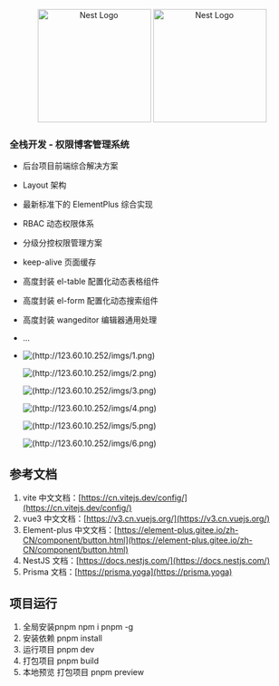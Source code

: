<p align="center">
  <a href="http://nestjs.com/" target="blank"><img src="https://nestjs.com/img/logo-small.svg" width="200" alt="Nest Logo" /></a>    
  <a href="https://cn.vuejs.org/" target="blank"><img src="https://blog.vuejs.org/logo.svg" width="200" alt="Nest Logo" /></a>
</p>

[circleci-image]: https://img.shields.io/circleci/build/github/nestjs/nest/master?token=abc123def456
[circleci-url]: https://circleci.com/gh/nestjs/nest

### 全栈开发 - 权限博客管理系统
- 后台项目前端综合解决方案
- Layout 架构
- 最新标准下的 ElementPlus 综合实现
- RBAC 动态权限体系
- 分级分控权限管理方案
- keep-alive 页面缓存
- 高度封装 el-table 配置化动态表格组件
- 高度封装 el-form 配置化动态搜索组件
- 高度封装 wangeditor 编辑器通用处理
- ...
- 
  ![(http://123.60.10.252/imgs/1.png)](http://123.60.10.252/imgs/1.png)
  
  ![(http://123.60.10.252/imgs/2.png)](http://123.60.10.252/imgs/2.png)
  
  ![(http://123.60.10.252/imgs/3.png)](http://123.60.10.252/imgs/3.png)
  
  ![(http://123.60.10.252/imgs/4.png)](http://123.60.10.252/imgs/4.png)
  
  ![(http://123.60.10.252/imgs/5.png)](http://123.60.10.252/imgs/5.png)
  
  ![(http://123.60.10.252/imgs/6.png)](http://123.60.10.252/imgs/6.png)
  

## 参考文档

1. vite 中文文档：[https://cn.vitejs.dev/config/](https://cn.vitejs.dev/config/)
2. vue3 中文文档：[https://v3.cn.vuejs.org/](https://v3.cn.vuejs.org/)
3. Element-plus 中文文档：[https://element-plus.gitee.io/zh-CN/component/button.html](https://element-plus.gitee.io/zh-CN/component/button.html)
4. NestJS 文档：[https://docs.nestjs.com/](https://docs.nestjs.com/)
5. Prisma 文档：[https://prisma.yoga](https://prisma.yoga)

## 项目运行
1. 全局安装pnpm 
npm i pnpm -g
2. 安装依赖
pnpm install 
3. 运行项目
pnpm dev
4. 打包项目
pnpm build
5. 本地预览 打包项目
pnpm preview
